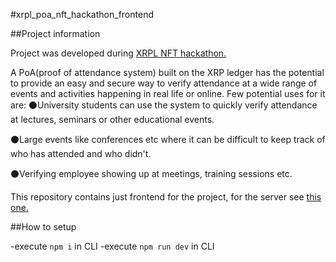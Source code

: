 #xrpl_poa_nft_hackathon_frontend

##Project information

Project was developed during [XRPL NFT hackathon.](https://devpost.com/software/xrp-nft-attendence)

A PoA(proof of attendance system) built on the XRP ledger has the potential to provide an easy and secure way to verify attendance at a wide range of events and activities happening in real life or online. Few potential uses for it are: 
⚫University students can use the system to quickly verify attendance at lectures, seminars or other educational events. 

⚫Large events like conferences etc where it can be difficult to keep track of who has attended and who didn't. 

⚫Verifying employee showing up at meetings, training sessions etc.

This repository contains just frontend for the project, for the server see [this one.](https://github.com/JustAnotherDevv/xrpl_poa_nft_hackathon_server/)

##How to setup

-execute `npm i` in CLI
-execute `npm run dev` in CLI
